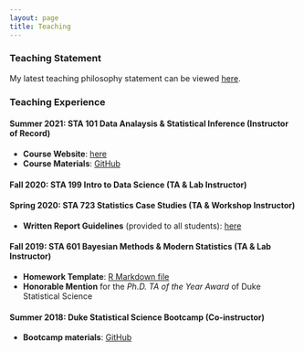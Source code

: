 ```yaml
---
layout: page
title: Teaching
---
```


### Teaching Statement
My latest teaching philosophy statement can be viewed [here](https://fanbu1995.github.io/teaching/teaching_statement.pdf).

### Teaching Experience

#### Summer 2021: STA 101 Data Analaysis & Statistical Inference (Instructor of Record)

- **Course Website**: [here](https://sites.google.com/view/sta101-001-summer2021/home)
- **Course Materials**: [GitHub](https://github.com/fanbu1995/sta101-materials)

#### Fall 2020: STA 199 Intro to Data Science (TA & Lab Instructor)

#### Spring 2020: STA 723 Statistics Case Studies (TA & Workshop Instructor)

- **Written Report Guidelines** (provided to all students): [here](https://fanbu1995.github.io/teaching/Case_Studies_Written_Report_Guideline.pdf)

#### Fall 2019: STA 601 Bayesian Methods & Modern Statistics (TA & Lab Instructor)

- **Homework Template**: [R Markdown file](https://fanbu1995.github.io/teaching/hw_template.rmd)
- **Honorable Mention** for the _Ph.D. TA of the Year Award_ of Duke Statistical Science

#### Summer 2018: Duke Statistical Science Bootcamp (Co-instructor)

- **Bootcamp materials**: [GitHub](https://github.com/fanbu1995/DukeStatSciBootcamp2018)



